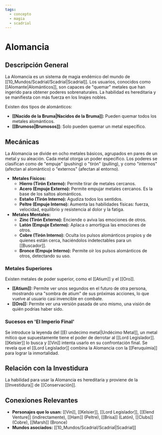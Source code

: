```yaml
---
tags:
  - concepto
  - magia
  - scadrial
---
```


# Alomancia

## Descripción General
La Alomancia es un sistema de magia endémico del mundo de [[10_Mundos/Scadrial/Scadrial|Scadrial]]. Los usuarios, conocidos como [[Alomante|Alománticos]], son capaces de "quemar" metales que han ingerido para obtener poderes sobrenaturales. La habilidad es hereditaria y se manifiesta con más fuerza en los linajes nobles.

Existen dos tipos de alománticos:
*   **[[Nacido de la Bruma|Nacidos de la Bruma]]:** Pueden quemar todos los metales alománticos.
*   **[[Brumoso|Brumosos]]:** Solo pueden quemar un metal específico.

## Mecánicas
La Alomancia se divide en ocho metales básicos, agrupados en pares de un metal y su aleación. Cada metal otorga un poder específico. Los poderes se clasifican como de "empuje" (pushing) o "tirón" (pulling), y como "internos" (afectan al alomántico) o "externos" (afectan al entorno).

*   **Metales Físicos:**
    *   **Hierro (Tirón Externo):** Permite tirar de metales cercanos.
    *   **Acero (Empuje Externo):** Permite empujar metales cercanos. Es la base de los saltos alománticos.
    *   **Estaño (Tirón Interno):** Agudiza todos los sentidos.
    *   **Peltre (Empuje Interno):** Aumenta las habilidades físicas: fuerza, velocidad, equilibrio y resistencia al dolor y la fatiga.
*   **Metales Mentales:**
    *   **Zinc (Tirón Externo):** Enciende o aviva las emociones de otros.
    *   **Latón (Empuje Externo):** Aplaca o amortigua las emociones de otros.
    *   **Cobre (Tirón Interno):** Oculta los pulsos alománticos propios y de quienes están cerca, haciéndolos indetectables para un [[Buscador]].
    *   **Bronce (Empuje Interno):** Permite oír los pulsos alománticos de otros, detectando su uso.

### Metales Superiores
Existen metales de poder superior, como el [[Atium]] y el [[Oro]].

*   **[[Atium]]:** Permite ver unos segundos en el futuro de otra persona, mostrando una "sombra de atium" de sus próximas acciones, lo que vuelve al usuario casi invencible en combate.
*   **[[Oro]]:** Permite ver una versión pasada de uno mismo, una visión de quién podrías haber sido.

### Sucesos en 'El Imperio Final'
Se introduce la leyenda del [[El undecimo metal|Undécimo Metal]], un metal mítico que supuestamente tiene el poder de derrotar al [[Lord Legislador]]. [[Kelsier]] lo busca y [[Vin]] intenta usarlo en su confrontación final. Se revela que el [[Lord Legislador]] combina la Alomancia con la [[Feruquimia]] para lograr la inmortalidad.

## Relación con la Investidura
La habilidad para usar la Alomancia es hereditaria y proviene de la [[Investidura]] de [[Conservación]].

## Conexiones Relevantes
* **Personajes que lo usan:** [[Vin]], [[Kelsier]], [[Lord Legislador]], [[Elend Venture]] (indirectamente), [[Ham]] (Peltre), [[Brisa]] (Latón), [[Clubs]] (Cobre), [[Marsh]] (Bronce)
* **Mundos asociados:** [[10_Mundos/Scadrial/Scadrial|Scadrial]]